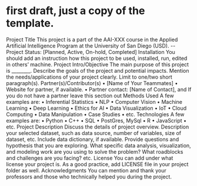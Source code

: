 # first draft, just a copy of the template.

Project Title
This project is a part of the AAI-XXX course in the Applied Artificial Intelligence Program at the
University of San Diego (USD).
-- Project Status: [Planned, Active, On-hold, Completed]
Installation
You should add an instruction how this project to be used, installed, run, edited in others’
machine.
Project Intro/Objective
The main purpose of this project is ________. Describe the goals of the project and potential
impacts. Mention the needs/applications of your project clearly. Limit to one/two short
paragraph(s).
Partner(s)/Contributor(s)
• [Name of Your Teammates]
• Website for partner, if available.
• Partner contact: [Name of Contact], and If you do not have a partner leave this section
out
Methods Used
A few examples are:
• Inferential Statistics
• NLP
• Computer Vision
• Machine Learning
• Deep Learning
• Ethics for AI
• Data Visualization
• IoT
• Cloud Computing
• Data Manipulation
• Case Studies
• etc.
Technologies
A few examples are:
• Python
• C++
• SQL
• PostGres, MySql
• R
• JavaScript
• etc.
Project Description
Discuss the details of project overview. Description your selected dataset, such as data source,
number of variables, size of dataset, etc. Include data dictionary, if available. Provide questions
and hypothesis that you are exploring. What specific data analysis, visualization, and modeling
work are you using to solve the problem? What roadblocks and challenges are you facing? etc.
License
You can add under what license your project is. As a good practice, add LICENSE file in your
project folder as well.
Acknowledgments
You can mention and thank your professors and those who technically helped you during the
project.
